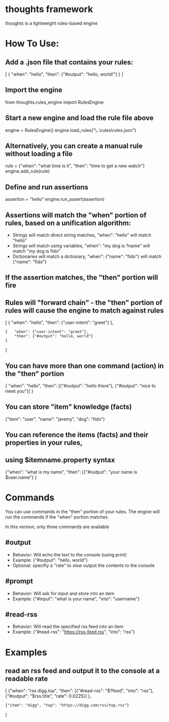 thoughts framework
====================

thoughts is a lightweight rules-based engine

How To Use:
====================

## Add a .json file that contains your rules:
[
    {   "when": "hello",
        "then": {"#output": "hello, world!"}
    }
]

## Import the engine
from thoughts.rules_engine import RulesEngine

## Start a new engine and load the rule file above
engine = RulesEngine()
engine.load_rules("\\..\\rules\\rules.json")

## Alternatively, you can create a manual rule without loading a file
rule = {"when": "what time is it", "then": "time to get a new watch"}
engine.add_rule(rule)

## Define and run assertions
assertion = "hello"
engine.run_assert(assertion)

## Assertions will match the "when" portion of rules, based on a unification algorithm:
* Strings will match direct string matches, "when": "hello" will match "hello"
* Strings will match using variables, "when": "my dog is ?name" will match "my dog is fido"
* Dictionaries will match a dictionary, "when": {"name": "fido"} will match {"name": "fido"}

## If the assertion matches, the "then" portion will fire
## Rules will "forward chain" - the "then" portion of rules will cause the engine to match against rules
[
    {   "when": "hello",
        "then": {"user-intent": "greet"}
    },

    {   "when": {"user-intent": "greet"},
        "then": {"#output": "hello, world"}
    }
]

## You can have more than one command (action) in the "then" portion
{   "when": "hello",
    "then": [{"#output": "hello there"}, 
             {"#output": "nice to meet you"}]
}

## You can store "item" knowledge (facts)
{"item": "user", "name": "jeremy", "dog": "fido"}

## You can reference the items (facts) and their properties in your rules,
## using $itemname.property syntax
{"when": "what is my name",
 "then": [{"#output": "your name is $user.name"}
}

Commands
===================

You can use commands in the "then" portion of your rules. The engine will run the commands if the "when" portion matches.

In this version, only three commands are available

## #output
* Behavior: Will echo the text to the console (using print)
* Example: {"#output": "hello, world"}
* Optional: specifiy a "rate" to slow output the contents to the console

## #prompt
* Behavior: Will ask for input and store into an item
* Example: {"#input": "what is your name", "into": "username"}

## #read-rss
* Behavior: Will read the specified rss feed into an item
* Example: {"#read-rss": "https://rss-feed.rss", "into": "rss"}


Examples
=====================

## read an rss feed and output it to the console at a readable rate
[
    {"when": "rss digg.top",
     "then": [{"#read-rss": "$?feed", "into": "rss"},
              {"#output": "$rss.title", "rate": 0.0225}]
    },

    {"item": "digg", "top": "https://digg.com/rss/top.rss"}
]
